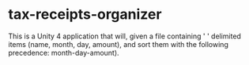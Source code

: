 # tax-receipts-organizer
This is a Unity 4 application that will, given a file containing ' ' delimited items (name, month, day, amount), and sort them with the following precedence: month-day-amount).
